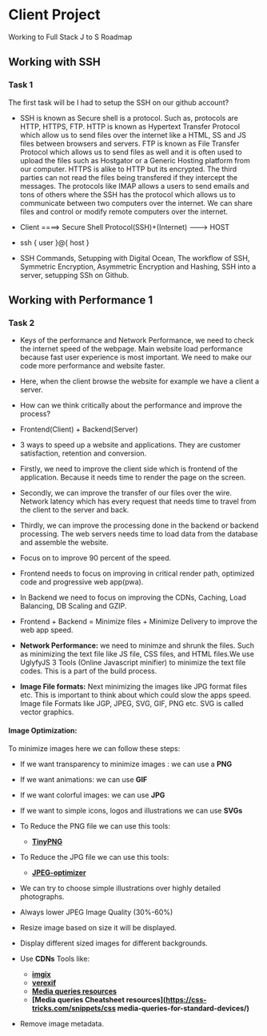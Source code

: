 # Client Project
Working to Full Stack J to S Roadmap

## Working with SSH
### Task 1
The first task will be I had to setup the SSH on our github account?
* SSH is known as Secure shell is a protocol. Such as, protocols are HTTP, HTTPS, FTP. HTTP is known as Hypertext Transfer Protocol which allow us to send files over the internet like a HTML, SS and JS files between browsers and servers. FTP is known as File Transfer Protocol which allows us to send files as well and it is often used to upload the files such as Hostgator or a Generic Hosting platform from our computer. HTTPS is alike to HTTP but its encrypted. The third parties can not read the files being transfered if they intercept the messages. The protocols like IMAP allows a users to send emails and tons of others where the SSH has the protocol which allows us to communicate between two computers over the internet. We can share files and control or modify remote computers over the internet.

* Client ====> Secure Shell Protocol(SSH)+(Internet) ---> HOST
* ssh { user }@{ host }
* SSH Commands, Setupping with Digital Ocean, The workflow of SSH, Symmetric Encryption, Asymmetric Encryption and Hashing, SSH into a server, setupping SSh on Github.

## Working with Performance 1
### Task 2

* Keys of the performance and Network Performance, we need to check the internet speed of the webpage. Main website load performance because fast user experience is most important. We need to make our code more performance and website faster.

* Here, when the client browse the website for example we have a client a server. 

* How can we think critically about the performance and improve the process?

* Frontend(Client) + Backend(Server)
* 3 ways to speed up a website and applications. They are customer satisfaction, retention and conversion. 

* Firstly, we need to improve the client side which is frontend of the application. Because it needs time to render the page on the screen.

* Secondly, we can improve the transfer of our files over the wire. Network latency which has every request that needs time to travel from the client to the server and back.

* Thirdly, we can improve the processing done in the backend or backend processing. The web servers needs time to load data from the database and assemble the website. 

* Focus on to improve 90 percent of the speed. 

* Frontend needs to focus on improving in critical render path, optimized code and progressive web app(pwa).

* In Backend we need to focus on improving the CDNs, Caching, Load Balancing, DB Scaling and GZIP.

* Frontend + Backend = Minimize files + Minimize Delivery to improve the web app speed.

* <b>Network Performance:</b> we need to minimze and shrunk the files. Such as minimizing the text file like JS file, CSS files, and HTML files.We use UglyfyJS 3 Tools (Online Javascript minifier) to minimize the text file codes. This is a part of the build process.

* <b>Image File formats:</b> Next minimizing the images like JPG format files etc. This is important to think about which could slow the apps speed. Image file Formats like JGP, JPEG, SVG, GIF, PNG etc. SVG is called vector graphics.

#### <b>Image Optimization: </b>
To minimize images here we can follow these steps:
* If we want transparency to minimize images : we can use a <b>PNG</b>

* If we want animations: we can use <b>GIF</b>

* If we want colorful images: we can use <b>JPG</b>
* If we want to simple icons, logos and illustrations we can use <b>SVGs</b>

* To Reduce the PNG file we can use this tools:
   * **[TinyPNG](https://tinypng.com/)**

* To Reduce the JPG file we can use this tools:
   * **[JPEG-optimizer](http://jpeg-optimizer.com/)**

* We can try to choose simple illustrations over highly detailed photographs.

* Always lower JPEG Image Quality (30%-60%)
* Resize image based on size it will be displayed.
* Display different sized images for different backgrounds.
* Use <b>CDNs</b> Tools like:
    * **[imgix](https://imgix.com/)**
    * **[verexif](https://www.verexif.com/en/)**
    * **[Media queries resources](https://gist.github.com/bartholomej/8415655)**
    * **[Media queries Cheatsheet resources](https://css-tricks.com/snippets/css media-queries-for-standard-devices/)**

* Remove image metadata.









